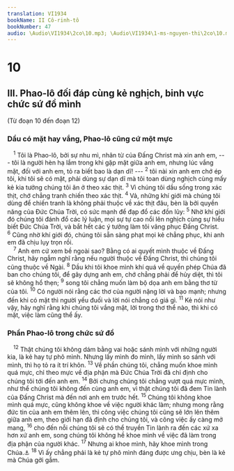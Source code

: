 ```yaml
---
translation: VI1934
bookName: II Cô-rinh-tô 
bookNumber: 47
audio: \Audio\VI1934\2co\10.mp3; \Audio\VI1934\1-ms-nguyen-thi\2co\10.mp3; \Audio\VI1934\2-ms-david-dong\2co\10.mp3
---
```


<div class="title"><h1>10</h1><h2>III. Phao-lô đối đáp cùng kẻ nghịch, binh vực chức sứ đồ mình</h2><p>(Từ đoạn 10 đến đoạn 12)</p><h3>Dầu có mặt hay vắng, Phao-lô cũng cứ một mực</h3></div>
<span class="verse 2co_10_1"> <sup>1</sup> Tôi là Phao-lô, bởi sự nhu mì, nhân từ của Đấng Christ mà xin anh em, --- tôi là người hèn hạ lắm trong khi gặp mặt giữa anh em, nhưng lúc vắng mặt, đối với anh em, tỏ ra biết bao là dạn dĩ! --- </span>
<span class="verse 2co_10_2"><sup>2</sup> tôi nài xin anh em chớ ép tôi, khi tôi sẽ có mặt, phải dùng sự dạn dĩ mà tôi toan dùng nghịch cùng mấy kẻ kia tưởng chúng tôi ăn ở theo xác thịt. </span>
<span class="verse 2co_10_3"><sup>3</sup> Vì chúng tôi dầu sống trong xác thịt, chớ chẳng tranh chiến theo xác thịt. </span>
<span class="verse 2co_10_4"><sup>4</sup> Vả, những khí giới mà chúng tôi dùng để chiến tranh là không phải thuộc về xác thịt đâu, bèn là bởi quyền năng của Đức Chúa Trời, có sức mạnh để đạp đổ các đồn lũy: </span>
<span class="verse 2co_10_5"><sup>5</sup> Nhờ khí giới đó chúng tôi đánh đổ các lý luận, mọi sự tự cao nổi lên nghịch cùng sự hiểu biết Đức Chúa Trời, và bắt hết các ý tưởng làm tôi vâng phục Đấng Christ. </span>
<span class="verse 2co_10_6"><sup>6</sup> Cũng nhờ khí giới đó, chúng tôi sẵn sàng phạt mọi kẻ chẳng phục, khi anh em đã chịu lụy trọn rồi. <br/></span>
<span class="verse 2co_10_7"> <sup>7</sup> Anh em cứ xem bề ngoài sao? Bằng có ai quyết mình thuộc về Đấng Christ, hãy ngẫm nghĩ rằng nếu người thuộc về Đấng Christ, thì chúng tôi cũng thuộc về Ngài. </span>
<span class="verse 2co_10_8"><sup>8</sup> Dầu khi tôi khoe mình khí quá về quyền phép Chúa đã ban cho chúng tôi, để gây dựng anh em, chớ chẳng phải để hủy diệt, thì tôi sẽ không hổ thẹn; </span>
<span class="verse 2co_10_9"><sup>9</sup> song tôi chẳng muốn làm bộ dọa anh em bằng thơ từ của tôi. </span>
<span class="verse 2co_10_10"><sup>10</sup> Có người nói rằng các thơ của người nặng lời và bạo mạnh; nhưng đến khi có mặt thì người yếu đuối và lời nói chẳng có giá gì. </span>
<span class="verse 2co_10_11"><sup>11</sup> Kẻ nói như vậy, hãy nghĩ rằng khi chúng tôi vắng mặt, lời trong thơ thể nào, thì khi có mặt, việc làm cũng thể ấy. <br/></span>
<div class="title"><h3>Phần Phao-lô trong chức sứ đồ</h3></div>
<span class="verse 2co_10_12"> <sup>12</sup> Thật chúng tôi không dám bằng vai hoặc sánh mình với những người kia, là kẻ hay tự phô mình. Nhưng lấy mình đo mình, lấy mình so sánh với mình, thì họ tỏ ra ít trí khôn. </span>
<span class="verse 2co_10_13"><sup>13</sup> Về phần chúng tôi, chẳng muốn khoe mình quá mực, chỉ theo mực về địa phận mà Đức Chúa Trời đã chỉ định cho chúng tôi tới đến anh em. </span>
<span class="verse 2co_10_14"><sup>14</sup> Bởi chưng chúng tôi chẳng vượt quá mực mình, như thể chúng tôi không đến cùng anh em, vì thật chúng tôi đã đem Tin lành của Đấng Christ mà đến nơi anh em trước hết. </span>
<span class="verse 2co_10_15"><sup>15</sup> Chúng tôi không khoe mình quá mực, cũng không khoe về việc người khác làm; nhưng mong rằng đức tin của anh em thêm lên, thì công việc chúng tôi cũng sẽ lớn lên thêm giữa anh em, theo giới hạn đã định cho chúng tôi, và công việc ấy càng mở mang, </span>
<span class="verse 2co_10_16"><sup>16</sup> cho đến nỗi chúng tôi sẽ có thể truyền Tin lành ra đến các xứ xa hơn xứ anh em, song chúng tôi không hề khoe mình về việc đã làm trong địa phận của người khác. </span>
<span class="verse 2co_10_17"><sup>17</sup> Nhưng ai khoe mình, hãy khoe mình trong Chúa.<a data-toggle="tooltip" data-placement="bottom" title="Gie 9:24">⚓</a></span>
<span class="verse 2co_10_18"><sup>18</sup> Vì ấy chẳng phải là kẻ tự phô mình đáng được ưng chịu, bèn là kẻ mà Chúa gởi gắm. <br/></span>
